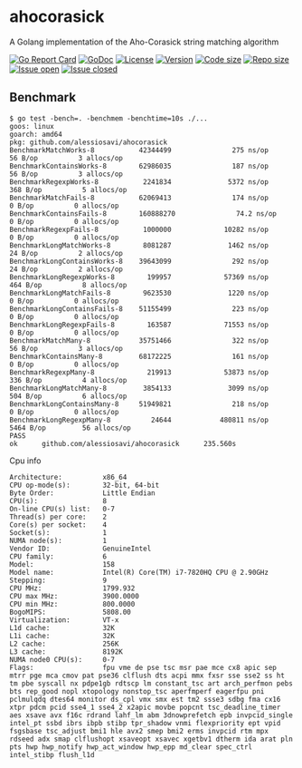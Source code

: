 # ahocorasick

A Golang implementation of the Aho-Corasick string matching algorithm

[![Go Report Card](https://goreportcard.com/badge/github.com/alessiosavi/ahocorasick)](https://goreportcard.com/report/github.com/alessiosavi/ahocorasick) [![GoDoc](https://godoc.org/github.com/alessiosavi/ahocorasick?status.svg)](https://godoc.org/github.com/alessiosavi/ahocorasick) [![License](https://img.shields.io/github/license/alessiosavi/ahocorasick)](https://img.shields.io/github/license/alessiosavi/ahocorasick) [![Version](https://img.shields.io/github/v/tag/alessiosavi/ahocorasick)](https://img.shields.io/github/v/tag/alessiosavi/ahocorasick) [![Code size](https://img.shields.io/github/languages/code-size/alessiosavi/ahocorasick)](https://img.shields.io/github/languages/code-size/alessiosavi/ahocorasick) [![Repo size](https://img.shields.io/github/repo-size/alessiosavi/ahocorasick)](https://img.shields.io/github/repo-size/alessiosavi/ahocorasick) [![Issue open](https://img.shields.io/github/issues/alessiosavi/ahocorasick)](https://img.shields.io/github/issues/alessiosavi/ahocorasick)
[![Issue closed](https://img.shields.io/github/issues-closed/alessiosavi/ahocorasick)](https://img.shields.io/github/issues-closed/alessiosavi/ahocorasick)

## Benchmark

```text
$ go test -bench=. -benchmem -benchtime=10s ./...
goos: linux
goarch: amd64
pkg: github.com/alessiosavi/ahocorasick
BenchmarkMatchWorks-8           42344499               275 ns/op              56 B/op          3 allocs/op
BenchmarkContainsWorks-8        62986035               187 ns/op              56 B/op          3 allocs/op
BenchmarkRegexpWorks-8           2241834              5372 ns/op             368 B/op          5 allocs/op
BenchmarkMatchFails-8           62069413               174 ns/op               0 B/op          0 allocs/op
BenchmarkContainsFails-8        160888270               74.2 ns/op             0 B/op          0 allocs/op
BenchmarkRegexpFails-8           1000000             10282 ns/op               0 B/op          0 allocs/op
BenchmarkLongMatchWorks-8        8081287              1462 ns/op              24 B/op          2 allocs/op
BenchmarkLongContainsWorks-8    39643099               292 ns/op              24 B/op          2 allocs/op
BenchmarkLongRegexpWorks-8        199957             57369 ns/op             464 B/op          8 allocs/op
BenchmarkLongMatchFails-8        9623530              1220 ns/op               0 B/op          0 allocs/op
BenchmarkLongContainsFails-8    51155499               223 ns/op               0 B/op          0 allocs/op
BenchmarkLongRegexpFails-8        163587             71553 ns/op               0 B/op          0 allocs/op
BenchmarkMatchMany-8            35751466               322 ns/op              56 B/op          3 allocs/op
BenchmarkContainsMany-8         68172225               161 ns/op               0 B/op          0 allocs/op
BenchmarkRegexpMany-8             219913             53873 ns/op             336 B/op          4 allocs/op
BenchmarkLongMatchMany-8         3854133              3099 ns/op             504 B/op          6 allocs/op
BenchmarkLongContainsMany-8     51949821               218 ns/op               0 B/op          0 allocs/op
BenchmarkLongRegexpMany-8          24644            480811 ns/op            5464 B/op         56 allocs/op
PASS
ok      github.com/alessiosavi/ahocorasick      235.560s
```

Cpu info

```text
Architecture:          x86_64
CPU op-mode(s):        32-bit, 64-bit
Byte Order:            Little Endian
CPU(s):                8
On-line CPU(s) list:   0-7
Thread(s) per core:    2
Core(s) per socket:    4
Socket(s):             1
NUMA node(s):          1
Vendor ID:             GenuineIntel
CPU family:            6
Model:                 158
Model name:            Intel(R) Core(TM) i7-7820HQ CPU @ 2.90GHz
Stepping:              9
CPU MHz:               1799.932
CPU max MHz:           3900.0000
CPU min MHz:           800.0000
BogoMIPS:              5808.00
Virtualization:        VT-x
L1d cache:             32K
L1i cache:             32K
L2 cache:              256K
L3 cache:              8192K
NUMA node0 CPU(s):     0-7
Flags:                 fpu vme de pse tsc msr pae mce cx8 apic sep mtrr pge mca cmov pat pse36 clflush dts acpi mmx fxsr sse sse2 ss ht tm pbe syscall nx pdpe1gb rdtscp lm constant_tsc art arch_perfmon pebs bts rep_good nopl xtopology nonstop_tsc aperfmperf eagerfpu pni pclmulqdq dtes64 monitor ds_cpl vmx smx est tm2 ssse3 sdbg fma cx16 xtpr pdcm pcid sse4_1 sse4_2 x2apic movbe popcnt tsc_deadline_timer aes xsave avx f16c rdrand lahf_lm abm 3dnowprefetch epb invpcid_single intel_pt ssbd ibrs ibpb stibp tpr_shadow vnmi flexpriority ept vpid fsgsbase tsc_adjust bmi1 hle avx2 smep bmi2 erms invpcid rtm mpx rdseed adx smap clflushopt xsaveopt xsavec xgetbv1 dtherm ida arat pln pts hwp hwp_notify hwp_act_window hwp_epp md_clear spec_ctrl intel_stibp flush_l1d
```
